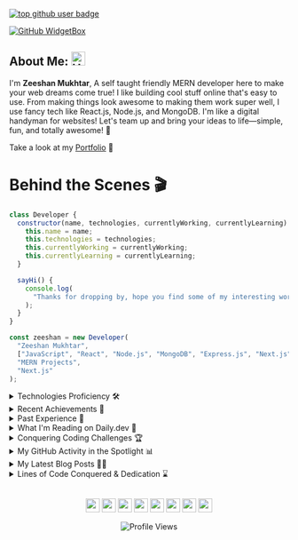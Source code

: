<!-- github rank -->

[![top github user badge](https://user-badge.committers.top/pakistan/ZeeshanMukhtar1.svg)](https://user-badge.committers.top/pakistan/ZeeshanMukhtar1)

<!-- header image -->

[![GitHub WidgetBox](https://github-widgetbox.vercel.app/api/profile?username=zeeshanMukhtar1&data=followers,repositories,stars,commits&theme=nautilus)](https://github.com/Jurredr/github-widgetbox)

## About Me: <img src="https://raw.githubusercontent.com/Tarikul-Islam-Anik/Animated-Fluent-Emojis/master/Emojis/Smilies/Cowboy%20Hat%20Face.png" alt="Hat Face" width="25" height="25" />

I'm <b>Zeeshan Mukhtar</b>,
A self taught friendly MERN developer here to make your web dreams come true! I like building cool stuff online that's easy to use. From making things look awesome to making them work super well, I use fancy tech like React.js, Node.js, and MongoDB. I'm like a digital handyman for websites! Let's team up and bring your ideas to life—simple, fun, and totally awesome! 🚀

Take a look at my [Portfolio](https://www.codewithzeeshan.me/) 🥂

<!-- intro title -->

# Behind the Scenes 🎬

<!-- intro content -->

```javascript
class Developer {
  constructor(name, technologies, currentlyWorking, currentlyLearning) {
    this.name = name;
    this.technologies = technologies;
    this.currentlyWorking = currentlyWorking;
    this.currentlyLearning = currentlyLearning;
  }

  sayHi() {
    console.log(
      "Thanks for dropping by, hope you find some of my interesting work."
    );
  }
}

const zeeshan = new Developer(
  "Zeeshan Mukhtar",
  ["JavaScript", "React", "Node.js", "MongoDB", "Express.js", "Next.js"],
  "MERN Projects",
  "Next.js"
);
```

<!-- skills -->

<details>
<summary>Technologies Proficiency 🛠️</summary>

<table><tr><td valign="top" width="33%">

### Frontend

<a href="http://github.com/zeeshanMukhtar1/">
<div align="center">  
       <img src="https://skillicons.dev/icons?i=html,css,bootstrap,tailwind,js,ts,react,scss,markdown,&perline=4" /> 
</div>
</a>
</td><td valign="top" width="33%">

### Backend

<a href="http://github.com/zeeshanMukhtar1/">
<div align="center">   
      <img src="https://skillicons.dev/icons?i=nodejs,express,mongo&perline=4" /> 
</div>
</a>
</td><td valign="top" width="33%">
  
### Others
<a href="http://github.com/zeeshanMukhtar1/">
<div align="center">
       <img src="https://skillicons.dev/icons?i=git,github,npm,postman,netlify,vercel,vite,vscode,powershell,yarn,linux,jupyter,prettier,&perline=4" /> 
</div>
</a>
</td></tr></table>
</details>

<!-- achievements -->

<details>
<summary>Recent Achievements 🚀</summary>

- 🚀 **Hacktoberfest Contributor:** Hacktoberfest 2k23 Open Source Contributor. [Verify here](https://www.holopin.io/@zeeshanmukhtar1#)

- 💎 **Google Cloud Seekho Challenge:** Proud winner with the Diamond Badge for significant contributions and achievements in the challenge. [Verify here](https://www.cloudskillsboost.google/public_profiles/6657fd9e-28d1-4374-bad2-f24ba18a66ea)

- 🌐 **Microsoft Ambassador:** Representing Microsoft as an ambassador, I represent Microsoft by organizing and leading challenges, workshops, and informative sessions within the community. [MLSA Profile](https://mvp.microsoft.com/en-US/studentambassadors/profile/55818c21-3733-4588-a953-2090b63aaec6)

- 🌳 **Environmental Advocate:** Contributed to a greener planet by planting a tree through Tree Nation. [Forest of Zeeshan](https://tree-nation.com/trees/view/5281810)

- ⭐ **Skill Development:** Improved my JavaScript skills with a 4-star rating on HackerRank. [HackerRank Profile](https://www.hackerrank.com/ZeeshanMukhtar1)

- 🛡️ **Holopin Badges:** Check out my Holopin badges showcasing my contributions and achievements. [Holopin Profile](https://holopin.io/@zeeshanmukhtar1)

- 🖌️ **CSS Expertise:** Earned certification in CSS, further enhancing my front-end development skills. [View Certificate](https://www.hackerrank.com/certificates/c8e861c702e6)

- 🚀 **JavaScript wizard:** Elevated my mastery of the JavaScript programming language. [View Certificate](https://coursera.org/share/b4d7eb15d70c1b00cd19d00b952716dc)

- 🎓 **Certified in Advanced React:** Completed the Advanced React course, enhancing my web development skills. [See Certificate](https://coursera.org/share/918026f1975c0c52165534d622e891e9)

- 🎓 **Bachelor's in Information Technology:** Graduated from Bahauddin Zakariya University with a degree in IT, providing a strong foundation for my career in technology.

<!-- hacktoberfest winning Kit -->

[![An image of @zeeshanmukhtar1's Holopin badges, which is a link to view their full Holopin profile](https://holopin.me/zeeshanmukhtar1)](https://holopin.io/@zeeshanmukhtar1)

</details>

<!-- past experince -->

<details>
<summary>Past Experience 🏢</summary>

- 🚀 **Full Stack Developer:** At Artifusion, I worked closely with the CTO to design and build the company's Minimum Viable Product (MVP) with Next.Js

- 🌐 **Frontend Developer:** Served as a frontend developer at CodeLab IT Sollutins, where I designed and developed user-friendly interfaces for web applications.

</details>

 <!-- devCard -->

<details>
<summary>What I'm Reading on Daily.dev 📰</summary>

<div align='center'>
 <a href="https://app.daily.dev/zeeshanmukhtar1"><img src="https://api.daily.dev/devcards/v2/jATHDDVMBgxeY9dKUGB4v.png?type=wide&r=d6a" width="652" alt="Zeeshan Mukhtar's Dev Card"/></a>
</div>

</details>

<details>
<summary>Conquering Coding Challenges 🏆</summary>

<div align="center">
 <img src="https://leetcard.jacoblin.cool/ZeeshanMukhtar1?ext=heatmap" />
</div>

</details>

<!-- github stats -->

<details>
<summary>My GitHub Activity in the Spotlight 📊</summary>

<table>
    <tr>
        <td colspan="2">
             <img src="https://github-readme-activity-graph.vercel.app/graph?username=ZeeshanMukhtar1&theme=react-dark" alt="GitHub Stats" />
        </td>
    </tr>
    <tr width="50%">
        <td><img style="max-height: 200px;" src="https://github-readme-stats.vercel.app/api?username=ZeeshanMukhtar1&show_icons=true&hide_border=true&rank_icon=github&theme=react" alt="GitHub Stats" /></td>
        <td><img style="max-height: 200px;" src="https://github-readme-streak-stats.herokuapp.com/?user=ZeeshanMukhtar1&theme=react&hide_border=true" alt="GitHub Streak" /></td>
    </tr>
    <tr>
        <td colspan="2" align="center">
  <img src="https://github-readme-stats.vercel.app/api/top-langs/?username=ZeeshanMukhtar1&langs_count=20&layout=compact&theme=tokyonight&card_width=600" alt="Coding language cocktail" />
        </td>
    </tr>
    <tr>
        <td colspan="2" align="center">
  <img src="https://api.githubtrends.io/user/svg/ZeeshanMukhtar1/langs?time_range=one_year&include_private=True&theme=dark" alt="Coding language cocktail" />
        </td>
    </tr>
</table>
</details>
  <!-- articles -->

<!-- article -->
<details>
<summary>My Latest Blog Posts  👨‍🎓 </summary>

<img height="20" src="https://acegif.com/wp-content/uploads/2020/b72nv6/partyparrt-30.gif"> [MongoDB Data Modeling](https://zeeshanmukhtar1.hashnode.dev/mastering-mongodb-data-modeling?source=more_articles_bottom_blogs)

<img height="20" src="https://acegif.com/wp-content/uploads/2020/b72nv6/partyparrt-30.gif"> [Redux beginner Guide](https://zeeshanmukhtar1.hashnode.dev/redux-toolkit-guide)

<img height="20" src="https://acegif.com/wp-content/uploads/2020/b72nv6/partyparrt-30.gif"> [Your First Open-Source Contribution](https://zeeshanmukhtar1.hashnode.dev/your-first-open-source-contribution)

<img height="20" src="https://acegif.com/wp-content/uploads/2020/b72nv6/partyparrt-30.gif"> [The Secrets to Open Source Success](https://zeeshanmukhtar1.hashnode.dev/the-secrets-to-open-source-success)

<img height="20" src="https://acegif.com/wp-content/uploads/2020/b72nv6/partyparrt-30.gif"> [Building a Node.js and MongoDB Web Application](https://zeeshanmukhtar1.hashnode.dev/building-a-nodejs-and-mongodb-web-application-a-step-by-step-guide)

</details>
<details>
<summary>Lines of Code Conquered & Dedication ⌛ </summary>

<p align="center">
  
  <a href="https://wakatime.com/@018c11a7-c257-4c7e-a0c7-25addbf10c4c">
    <img src="https://wakatime.com/badge/user/018c11a7-c257-4c7e-a0c7-25addbf10c4c.svg?style=for-the-badge" alt="Counting Keystrokes">
  </a>
  <br/>
  <a href="https://wakatime.com/@018c11a7-c257-4c7e-a0c7-25addbf10c4c">
    <img src="https://img.shields.io/endpoint?style=social&color=222&url=https%3A%2F%2Fapi.codetime.dev%2Fshield%3Fid%3D25334%26project%3D%26in=0" alt="CodeTime Badge">
  </a>
  <br/>
  
  <img src="https://img.shields.io/badge/From%20Hello%20World%20I%27ve%20Written-900k%20lines%20of%20code-blue" alt="Lines of Code">
</p>
</details>

  <!-- animated images footer -->
<p align="center" style="margin-top: 30px;">
    <img src="https://emojis.slackmojis.com/emojis/images/1598364417/10264/partykeanu.gif" width="25" height="25"/> 
    <img src="https://emojis.slackmojis.com/emojis/images/1450319445/43/mario.gif" width="25" height="25"/> 
    <img src="https://emojis.slackmojis.com/emojis/images/1450372448/149/sonic.gif" width="25" height="25"/> 
    <img src="https://emojis.slackmojis.com/emojis/images/1450458551/184/nyancat_big.gif" width="25" height="25"/> 
    <img src="https://emojis.slackmojis.com/emojis/images/1450785773/250/mega.gif" width="25" height="25"/> 
    <img src="https://emojis.slackmojis.com/emojis/images/1578512858/7452/danceydoge.gif" width="25" height="25"/>
    <img src="https://emojis.slackmojis.com/emojis/images/1460579133/354/doom_look.gif" width="25" height="25"/>
    <img src="https://emojis.slackmojis.com/emojis/images/1460579188/357/doom_lost_soul.gif" width="25" height="25"/> 
</p>
<!-- profile hits -->
<p align="center">
  <img src="https://visitcount.itsvg.in/api?id=ZeeshanMukhtar1&label=Profile%20Visits&pretty=true" alt="Profile Views">
</p>
